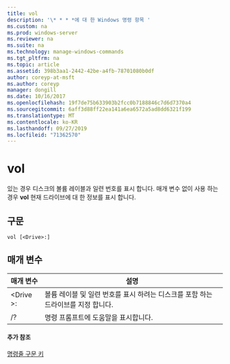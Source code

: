 ```yaml
---
title: vol
description: '\* * * *에 대 한 Windows 명령 항목 '
ms.custom: na
ms.prod: windows-server
ms.reviewer: na
ms.suite: na
ms.technology: manage-windows-commands
ms.tgt_pltfrm: na
ms.topic: article
ms.assetid: 398b3aa1-2442-42be-a4fb-78701080b0df
author: coreyp-at-msft
ms.author: coreyp
manager: dongill
ms.date: 10/16/2017
ms.openlocfilehash: 19f7de75b633903b2fcc0b7188846c7d6d7370a4
ms.sourcegitcommit: 6aff3d88ff22ea141a6ea6572a5ad8dd6321f199
ms.translationtype: MT
ms.contentlocale: ko-KR
ms.lasthandoff: 09/27/2019
ms.locfileid: "71362570"
---
```

# <a name="vol"></a>vol



있는 경우 디스크의 볼륨 레이블과 일련 번호를 표시 합니다.  매개 변수 없이 사용 하는 경우 **vol** 현재 드라이브에 대 한 정보를 표시 합니다.

## <a name="syntax"></a>구문

```
vol [<Drive>:]
```

## <a name="parameters"></a>매개 변수

|매개 변수|설명|
|---------|-----------|
|\<Drive >:|볼륨 레이블 및 일련 번호를 표시 하려는 디스크를 포함 하는 드라이브를 지정 합니다.|
|/?|명령 프롬프트에 도움말을 표시합니다.|

#### <a name="additional-references"></a>추가 참조

[명령줄 구문 키](command-line-syntax-key.md)